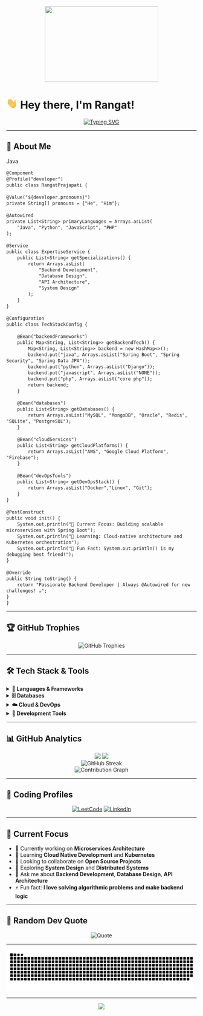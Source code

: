 <div align="center">
  <img src="https://raw.githubusercontent.com/SP-XD/SP-XD/refs/heads/main/images/dev-working_rounded.gif" height="200" width="300">
</div>

# <img src="https://raw.githubusercontent.com/ABSphreak/ABSphreak/master/gifs/Hi.gif" width="30px"> Hey there, I'm Rangat! 

<div align="center">
  
[![Typing SVG](https://readme-typing-svg.herokuapp.com?font=Fira+Code&size=22&duration=3000&pause=1000&color=36BCF7&center=true&vCenter=true&width=600&lines=Backend+Developer+%7C+API+Architect;Database+Enthusiast+%7C+Problem+Solver;Always+learning+new+technologies;Building+scalable+solutions)](https://git.io/typing-svg)

</div>

---

## 🚀 About Me  

Java

    @Component
    @Profile("developer")
    public class RangatPrajapati {
    
    @Value("${developer.pronouns}")
    private String[] pronouns = {"He", "Him"};
    
    @Autowired
    private List<String> primaryLanguages = Arrays.asList(
        "Java", "Python", "JavaScript", "PHP"
    );
    
    @Service
    public class ExpertiseService {
        public List<String> getSpecializations() {
            return Arrays.asList(
                "Backend Development",
                "Database Design", 
                "API Architecture",
                "System Design"
            );
        }
    }
    
    @Configuration
    public class TechStackConfig {
        
        @Bean("backendFrameworks")
        public Map<String, List<String>> getBackendTech() {
            Map<String, List<String>> backend = new HashMap<>();
            backend.put("java", Arrays.asList("Spring Boot", "Spring Security", "Spring Data JPA"));
            backend.put("python", Arrays.asList("Django"));
            backend.put("javascript", Arrays.asList("NONE"));
            backend.put("php", Arrays.asList("core php"));
            return backend;
        }
        
        @Bean("databases")
        public List<String> getDatabases() {
            return Arrays.asList("MySQL", "MongoDB", "Oracle", "Redis", "SQLite", "PostgreSQL");
        }
        
        @Bean("cloudServices")
        public List<String> getCloudPlatforms() {
            return Arrays.asList("AWS", "Google Cloud Platform", "Firebase");
        }
        
        @Bean("devOpsTools")
        public List<String> getDevOpsStack() {
            return Arrays.asList("Docker","Linux", "Git");
        }
    }
    
    @PostConstruct
    public void init() {
        System.out.println("🎯 Current Focus: Building scalable microservices with Spring Boot");
        System.out.println("🌱 Learning: Cloud-native architecture and Kubernetes orchestration");
        System.out.println("🐛 Fun Fact: System.out.println() is my debugging best friend!");
    }
    
    @Override
    public String toString() {
        return "Passionate Backend Developer | Always @Autowired for new challenges! ☕";
    }
    }

---

## 🏆 GitHub Trophies
<div align="center">
  <img src="https://github-profile-trophy.vercel.app/?username=rangat001&theme=radical&no-frame=false&no-bg=false&margin-w=4&row=1" alt="GitHub Trophies" />
</div>

---

## 🛠️ Tech Stack & Tools

<details>
<summary><b>🔧 Languages & Frameworks</b></summary>
<br>

**Languages:**
<p>
  <img src="https://img.shields.io/badge/Java-ED8B00?style=for-the-badge&logo=openjdk&logoColor=white" alt="Java"/>
  <img src="https://img.shields.io/badge/Python-3776AB?style=for-the-badge&logo=python&logoColor=white" alt="Python"/>
  <img src="https://img.shields.io/badge/JavaScript-F7DF1E?style=for-the-badge&logo=javascript&logoColor=black" alt="JavaScript"/>
  <img src="https://img.shields.io/badge/PHP-777BB4?style=for-the-badge&logo=php&logoColor=white" alt="PHP"/>
  <img src="https://img.shields.io/badge/HTML5-E34F26?style=for-the-badge&logo=html5&logoColor=white" alt="HTML5"/>
</p>

**Frameworks:**
<p>
  <img src="https://img.shields.io/badge/Spring-6DB33F?style=for-the-badge&logo=spring&logoColor=white" alt="Spring"/>
  <img src="https://img.shields.io/badge/Django-092E20?style=for-the-badge&logo=django&logoColor=white" alt="Django"/>
  <img src="https://img.shields.io/badge/Bootstrap-563D7C?style=for-the-badge&logo=bootstrap&logoColor=white" alt="Bootstrap"/>
</p>
</details>

<details>
<summary><b>🗄️ Databases</b></summary>
<br>

<p>
  <img src="https://img.shields.io/badge/MySQL-005C84?style=for-the-badge&logo=mysql&logoColor=white" alt="MySQL"/>
  <img src="https://img.shields.io/badge/MongoDB-4EA94B?style=for-the-badge&logo=mongodb&logoColor=white" alt="MongoDB"/>
  <img src="https://img.shields.io/badge/Oracle-F80000?style=for-the-badge&logo=oracle&logoColor=white" alt="Oracle"/>
  <img src="https://img.shields.io/badge/Redis-DC382D?style=for-the-badge&logo=redis&logoColor=white" alt="Redis"/>
  <img src="https://img.shields.io/badge/SQLite-07405E?style=for-the-badge&logo=sqlite&logoColor=white" alt="SQLite"/>
  <img src="https://img.shields.io/badge/Microsoft%20SQL%20Server-CC2927?style=for-the-badge&logo=microsoft%20sql%20server&logoColor=white" alt="MSSQL"/>
</p>
</details>

<details>
<summary><b>☁️ Cloud & DevOps</b></summary>
<br>

<p>
  <img src="https://img.shields.io/badge/Amazon_AWS-FF9900?style=for-the-badge&logo=amazonaws&logoColor=white" alt="AWS"/>
  <img src="https://img.shields.io/badge/Google_Cloud-4285F4?style=for-the-badge&logo=google-cloud&logoColor=white" alt="Google Cloud"/>
  <img src="https://img.shields.io/badge/Firebase-039BE5?style=for-the-badge&logo=Firebase&logoColor=white" alt="Firebase"/>
  <img src="https://img.shields.io/badge/Linux-FCC624?style=for-the-badge&logo=linux&logoColor=black" alt="Linux"/>
  <img src="https://img.shields.io/badge/GIT-E44C30?style=for-the-badge&logo=git&logoColor=white" alt="Git"/>
</p>
</details>

<details>
<summary><b>🔧 Development Tools</b></summary>
<br>

<p>
  <img src="https://img.shields.io/badge/Postman-FF6C37?style=for-the-badge&logo=postman&logoColor=white" alt="Postman"/>
  <img src="https://img.shields.io/badge/Android_Studio-3DDC84?style=for-the-badge&logo=android-studio&logoColor=white" alt="Android Studio"/>
  <img src="https://img.shields.io/badge/Visual_Studio_Code-0078D4?style=for-the-badge&logo=visual%20studio%20code&logoColor=white" alt="VS Code"/>
</p>
</details>

---

## 📊 GitHub Analytics

<div align="center">
  <img height="180em" src="https://github-readme-stats.vercel.app/api?username=rangat001&show_icons=true&theme=radical&include_all_commits=true&count_private=true"/>
  <img height="180em" src="https://github-readme-stats.vercel.app/api/top-langs/?username=rangat001&layout=compact&langs_count=8&theme=radical"/>
</div>

<div align="center">
  <img src="https://github-readme-streak-stats.herokuapp.com/?user=rangat001&theme=radical" alt="GitHub Streak"/>
</div>

<div align="center">
  <img src="https://github-readme-activity-graph.vercel.app/graph?username=rangat001&theme=react-dark&hide_border=true" alt="Contribution Graph"/>
</div>

---

## 🏅 Coding Profiles

<div align="center">

[![LeetCode](https://img.shields.io/badge/LeetCode-000000?style=for-the-badge&logo=LeetCode&logoColor=#d16c06)](https://www.leetcode.com/rgt001)
[![LinkedIn](https://img.shields.io/badge/LinkedIn-0077B5?style=for-the-badge&logo=linkedin&logoColor=white)](https://linkedin.com/in/rangat-prajapati)

</div>

---

## 🎯 Current Focus

- 🔭 Currently working on **Microservices Architecture**
- 🌱 Learning **Cloud Native Development** and **Kubernetes**
- 👯 Looking to collaborate on **Open Source Projects**
- 🤔 Exploring **System Design** and **Distributed Systems**
- 💬 Ask me about **Backend Development**, **Database Design**, **API Architecture**
- ⚡ Fun fact: **I love solving algorithmic problems and make backend logic**

---


## 🎨 Random Dev Quote

<div align="center">
  
![Quote](https://quotes-github-readme.vercel.app/api?type=horizontal&theme=radical)

</div>

---



<div align="center">
  <img src="https://raw.githubusercontent.com/platane/snk/output/github-contribution-grid-snake-dark.svg" alt="Snake animation" />
</div>

---

<div align="center">
  <img src="https://capsule-render.vercel.app/api?type=waving&color=gradient&height=100&section=footer"/>
</div>
